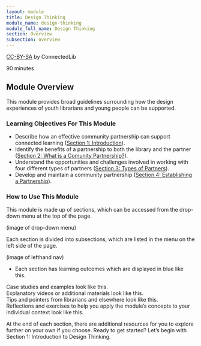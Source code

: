 ```yaml
---
layout: module
title: Design Thinking
module_name: design-thinking
module_full_name: Design Thinking
section: Overview
subsection: overview
---
```


<p class="made-by"><a href="https://creativecommons.org/licenses/by-sa/4.0">CC-BY-SA</a> by ConnectedLib</p>

<p class="time">90 minutes</p>

## Module Overview

<p class="summary">This module provides broad guidelines surrounding how the design experiences of youth librarians and young people can be supported. </p>

### Learning Objectives For This Module

<ul class="fancy">
	<li>Describe how an effective community partnership can support connected learning (<a href="{{site.url}}{{site.baseurl}}/partnerships/section-1-0.md">Section 1: Introduction</a>).</li>
	<li>Identify the benefits of a partnership to both the library and the partner (<a href="{{site.url}}{{site.baseurl}}/partnerships/section-2-0/">Section 2: What is a Comunity Partnership?</a>).</li>
	<li>Understand the opportunities and challenges involved in working with four different types of partners (<a href="{{site.url}}{{site.baseurl}}/partnerships/section-3-0.md">Section 3: Types of Partners</a>).</li>
	<li>Develop and maintain a community partnership (<a href="{{site.url}}{{site.baseurl}}/partnerships/section-4.md">Section 4: Establishing a Partnership</a>).</li>
</ul>

### How to Use This Module

This module is made up of sections, which can be accessed from the drop-down menu at the top of the page.

(image of drop-down menu)

Each section is divided into subsections, which are listed in the menu on the left side of the page. 

(image of lefthand nav)

<ul class="fancy">
	<li>Each section has learning outcomes which are displayed in blue like this.</li>
</ul>

<div class="case_study_box">Case studies and examples look like this.</div>

<div class="explanatory">Explanatory videos or additional materials look like this.</div> 

<div class="tips">Tips and pointers from librarians and elsewhere look like this.</div>

<div class="reflection">Reflections and exercises to help you apply the module’s concepts to your individual context look like this.</div> 

At the end of each section, there are additional resources for you to explore further on your own if you choose.
Ready to get started? Let’s begin with Section 1: Introduction to Design Thinking.
